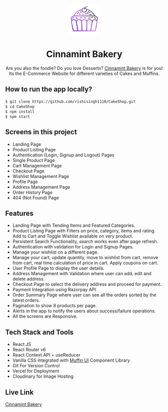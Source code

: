 <div align="center">
  <img src="/public/logo.webp" height="100" width="100" alt="logo"/>
  <h1>Cinnamint Bakery</h1>
    <p>Are you also the foodie? Do you love Desserts? <a href="https://cake-shop-wheat.vercel.app/">Cinnamint Bakery</a> is for you! Its the E-Commerce Website for different varieties of Cakes and Muffins.</p>
 </div>

## How to run the app locally?

```
$ git clone https://github.com/rishisingh1110/CakeShop.git
$ cd CakeShop
$ npm install
$ npm start
```

## Screens in this project

- Landing Page
- Product Listing Page
- Authentication (Login, Signup and Logout) Pages
- Single Product Page
- Cart Management Page
- Checkout Page
- Wishlist Management Page
- Profile Page
- Address Management Page
- Order History Page
- 404 (Not Found) Page

## Features

- Landing Page with Tending Items and Featured Categories.
- Product Listing Page with Filters on price, category, items and rating. Add to Cart and Toggle Wishlist available on very product.
- Persistent Search Functionality, search works even after page refresh.
- Authentication with validation for Login and Signup Pages.
- Manage your wishlist on a different page.
- Manage your cart, update quantity, move to wishlist from cart, remove from cart, real time calculation of price in cart. Apply coupons on cart.
- User Profile Page to display the user details.
- Address Management with Validation where user can add, edit and delete address.
- Checkout Page to select the delivery address and proceed for payment.
- Payment Integration using Razorpay API.
- Order Summary Page where user can see all the orders sorted by the latest orders.
- Pagination to show 8 products per page.
- Alerts in the app to notify the users about success/failure operations.
- All the screens are Responsive.

## Tech Stack and Tools

- React JS
- React Router v6
- React Context API + useReducer
- Vanilla CSS integrated with [Muffin UI](https://muffinui.netlify.app/) Component Library
- Git For Version Control
- Vercel for Deployment
- Cloudinary for Image Hosting

## Live Link

[Cinnamint Bakery](https://github.com/rishisingh1110/CakeShop.git)
